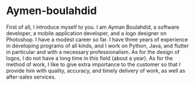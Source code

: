 # Aymen-boulahdid
 First of all, I introduce myself to you. I am Ayman Boulahdid, a software developer, a mobile application developer, and a logo designer on Photoshop. I have a modest career so far. I have three years of experience in developing programs of all kinds, and I work on Python, Java, and flutter in particular and with a necessary professionalism. As for the design of logos, I do not have a long time in this field (about a year). As for the method of work, I like to give extra importance to the customer so that I provide him with quality, accuracy, and timely delivery of work, as well as after-sales services.
